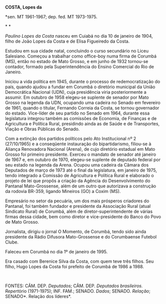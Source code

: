 **COSTA, Lopes da**

\*sen. MT 1961-1967; dep. fed. MT 1973-1975.

* *

*Paulino Lopes da Costa* nasceu em Cuiabá no dia 10 de janeiro de 1904,
filho de João Lopes da Costa e de Elisa Figueiredo da Costa.

Estudou em sua cidade natal, concluindo o curso secundário no Liceu
Salesiano. Começou a trabalhar como office-boy numa firma de Corumbá
(MS), então no estado de Mato Grosso, e em junho de 1932 tornou-se
contador, formado pela Superintendência do Ensino Comercial do Rio de
Janeiro.

Iniciou a vida política em 1945, durante o processo de redemocratização
do país, quando ajudou a fundar em Corumbá o diretório municipal da
União Democrática Nacional (UDN), cuja presidência viria posteriormente
a assumir. Em outubro de 1958 elegeu-se suplente de senador por Mato
Grosso na legenda da UDN, ocupando uma cadeira no Senado em fevereiro de
1961, quando o titular, Fernando Correia da Costa, se tornou governador
do estado. Vice-líder de seu partido no Senado em 1964, durante essa
legislatura integrou também as comissões de Economia, de Finanças e de
Agricultura e Política Rural, presidindo ainda as de Saúde e de
Transportes, Viação e Obras Públicas do Senado.

Com a extinção dos partidos políticos pelo Ato Institucional nº 2
(27/10/1965) e a conseqüente instauração do bipartidarismo, filiou-se à
Aliança Renovadora Nacional (Arena), de cujo diretório estadual em Mato
Grosso foi primeiro presidente. Exerceu o mandato de senador até janeiro
de 1967 e, em outubro de 1970, elegeu-se suplente de deputado federal
por seu estado na legenda da Arena. Ocupou uma cadeira da Câmara dos
Deputados de março de 1973 até o final da legislatura, em janeiro de
1975, tendo integrado a Comissão de Agricultura e Política Rural e
elaborado o projeto de lei que propôs a criação da Agência do
Desenvolvimento do Pantanal Mato-Grossense, além de um outro que
autorizava a construção da rodovia BR-359, ligando Mineiros (GO) a Coxim
(MS).

Empresário no setor da pecuária, um dos mais prósperos criadores do
Pantanal, foi também fundador e presidente da Associação Rural (atual
Sindicato Rural) de Corumbá, além de diretor-superintendente de várias
firmas dessa cidade, bem como diretor e vice-presidente do Banco do Povo
de Mato Grosso.

Jornalista, dirigiu o jornal O Momento, de Corumbá, tendo sido ainda
presidente da Rádio Difusora Mato-Grossense e do Corumbaense Futebol
Clube.

Faleceu em Corumbá no dia 1º de janeiro de 1995.

Era casado com Berenice Silva da Costa, com quem teve três filhos. Seu
filho, Hugo Lopes da Costa foi prefeito de Corumbá de 1986 a 1988.

 

FONTES: CÂM. DEP. *Deputados*; CÂM. DEP. *Deputados brasileiros.
Repert*ório (1971-1975); INF. FAM.; SENADO. *Dados*; SENADO. *Relação*;
SENADO*. Relação dos líderes*.

 
